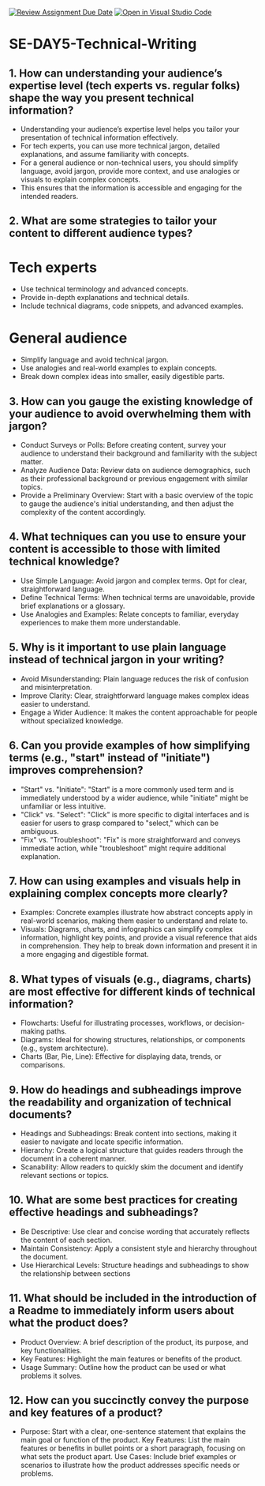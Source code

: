 [![Review Assignment Due Date](https://classroom.github.com/assets/deadline-readme-button-22041afd0340ce965d47ae6ef1cefeee28c7c493a6346c4f15d667ab976d596c.svg)](https://classroom.github.com/a/zsAR-pyY)
[![Open in Visual Studio Code](https://classroom.github.com/assets/open-in-vscode-2e0aaae1b6195c2367325f4f02e2d04e9abb55f0b24a779b69b11b9e10269abc.svg)](https://classroom.github.com/online_ide?assignment_repo_id=15695388&assignment_repo_type=AssignmentRepo)
# SE-DAY5-Technical-Writing
## 1. How can understanding your audience’s expertise level (tech experts vs. regular folks) shape the way you present technical information?
* Understanding your audience’s expertise level helps you tailor your presentation of technical information effectively.
* For tech experts, you can use more technical jargon, detailed explanations, and assume familiarity with concepts.
*  For a general audience or non-technical users, you should simplify language, avoid jargon, provide more context, and use analogies or visuals to explain complex concepts.
*  This ensures that the information is accessible and engaging for the intended readers.

  
## 2. What are some strategies to tailor your content to different audience types?
# Tech experts
* Use technical terminology and advanced concepts.
* Provide in-depth explanations and technical details.
* Include technical diagrams, code snippets, and advanced examples.
# General audience
* Simplify language and avoid technical jargon.
* Use analogies and real-world examples to explain concepts.
* Break down complex ideas into smaller, easily digestible parts.

  
## 3. How can you gauge the existing knowledge of your audience to avoid overwhelming them with jargon?
* Conduct Surveys or Polls: Before creating content, survey your audience to understand their background and familiarity with the subject matter.
* Analyze Audience Data: Review data on audience demographics, such as their professional background or previous engagement with similar topics.
* Provide a Preliminary Overview: Start with a basic overview of the topic to gauge the audience's initial understanding, and then adjust the complexity of the content accordingly.

  
## 4. What techniques can you use to ensure your content is accessible to those with limited technical knowledge?
* Use Simple Language: Avoid jargon and complex terms. Opt for clear, straightforward language.
* Define Technical Terms: When technical terms are unavoidable, provide brief explanations or a glossary.
* Use Analogies and Examples: Relate concepts to familiar, everyday experiences to make them more understandable.

  
## 5. Why is it important to use plain language instead of technical jargon in your writing?
* Avoid Misunderstanding: Plain language reduces the risk of confusion and misinterpretation.
* Improve Clarity: Clear, straightforward language makes complex ideas easier to understand.
* Engage a Wider Audience: It makes the content approachable for people without specialized knowledge.

  
## 6. Can you provide examples of how simplifying terms (e.g., "start" instead of "initiate") improves comprehension?
* "Start" vs. "Initiate": "Start" is a more commonly used term and is immediately understood by a wider audience, while "initiate" might be unfamiliar or less intuitive.
* "Click" vs. "Select": "Click" is more specific to digital interfaces and is easier for users to grasp compared to "select," which can be ambiguous.
* "Fix" vs. "Troubleshoot": "Fix" is more straightforward and conveys immediate action, while "troubleshoot" might require additional explanation.

  
## 7. How can using examples and visuals help in explaining complex concepts more clearly?
* Examples: Concrete examples illustrate how abstract concepts apply in real-world scenarios, making them easier to understand and relate to.
* Visuals: Diagrams, charts, and infographics can simplify complex information, highlight key points, and provide a visual reference that aids in comprehension. They help to break down information and present it in a more engaging and digestible format.

  
## 8. What types of visuals (e.g., diagrams, charts) are most effective for different kinds of technical information?
* Flowcharts: Useful for illustrating processes, workflows, or decision-making paths.
* Diagrams: Ideal for showing structures, relationships, or components (e.g., system architecture).
* Charts (Bar, Pie, Line): Effective for displaying data, trends, or comparisons.

  
## 9. How do headings and subheadings improve the readability and organization of technical documents?
* Headings and Subheadings: Break content into sections, making it easier to navigate and locate specific information.
* Hierarchy: Create a logical structure that guides readers through the document in a coherent manner.
* Scanability: Allow readers to quickly skim the document and identify relevant sections or topics.

  
## 10. What are some best practices for creating effective headings and subheadings?
* Be Descriptive: Use clear and concise wording that accurately reflects the content of each section.
* Maintain Consistency: Apply a consistent style and hierarchy throughout the document.
* Use Hierarchical Levels: Structure headings and subheadings to show the relationship between sections

  
## 11. What should be included in the introduction of a Readme to immediately inform users about what the product does?
* Product Overview: A brief description of the product, its purpose, and key functionalities.
* Key Features: Highlight the main features or benefits of the product.
* Usage Summary: Outline how the product can be used or what problems it solves.

  
## 12. How can you succinctly convey the purpose and key features of a product?
* Purpose: Start with a clear, one-sentence statement that explains the main goal or function of the product.
Key Features: List the main features or benefits in bullet points or a short paragraph, focusing on what sets the product apart.
Use Cases: Include brief examples or scenarios to illustrate how the product addresses specific needs or problems.
